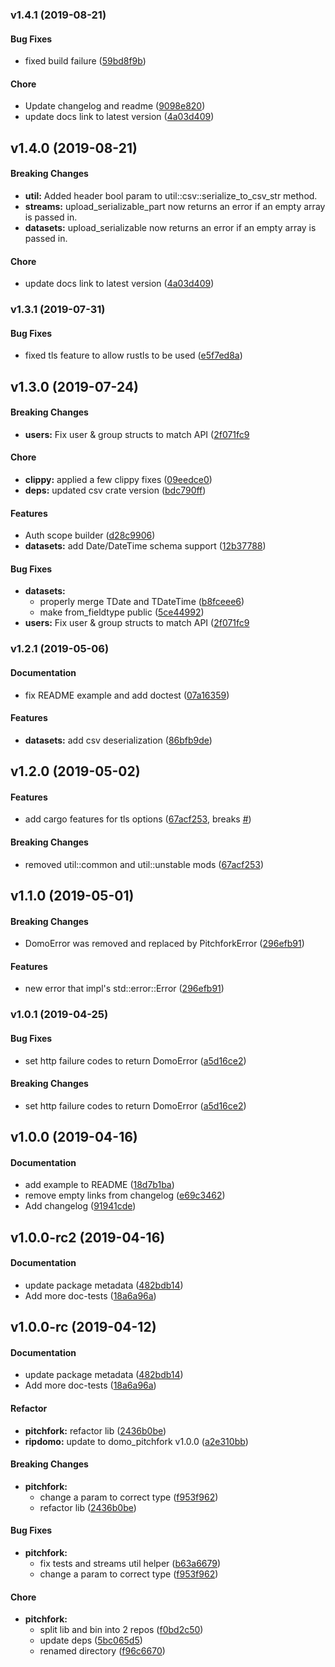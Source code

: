<a name="v1.4.1"></a>
### v1.4.1 (2019-08-21)


#### Bug Fixes

*   fixed build failure ([59bd8f9b](https://github.com/quantumZebraPDX/domo-pitchfork/commit/59bd8f9b7edceb47903befd09bba5d6f34104142))

#### Chore

*   Update changelog and readme ([9098e820](https://github.com/quantumZebraPDX/domo-pitchfork/commit/9098e820008aab8101b429451d814515a40734c5))
*   update docs link to latest version ([4a03d409](https://github.com/quantumZebraPDX/domo-pitchfork/commit/4a03d409b924e61ff91600e888df27512740ecdb))



<a name="v1.4.0"></a>
## v1.4.0 (2019-08-21)

#### Breaking Changes
* **util:** Added header bool param to util::csv::serialize_to_csv_str method.
* **streams:** upload_serializable_part now returns an error if an empty array is passed in.
* **datasets:** upload_serializable now returns an error if an empty array is passed in.

#### Chore

*   update docs link to latest version ([4a03d409](https://github.com/quantumZebraPDX/domo-pitchfork/commit/4a03d409b924e61ff91600e888df27512740ecdb))



<a name="v1.3.1"></a>
### v1.3.1 (2019-07-31)


#### Bug Fixes

*   fixed tls feature to allow rustls to be used ([e5f7ed8a](https://github.com/quantumZebraPDX/domo-pitchfork/commit/e5f7ed8a42bf33ff61de94ab6848eb769f683881))



<a name="v1.3.0"></a>
## v1.3.0 (2019-07-24)


#### Breaking Changes

* **users:**  Fix user & group structs to match API ([2f071fc9](https://github.com/quantumZebraPDX/domo-pitchfork/commit/2f071fc996ba17471e3fdb1dc595c4a8a533aa8f)

#### Chore

* **clippy:**  applied a few clippy fixes ([09eedce0](https://github.com/quantumZebraPDX/domo-pitchfork/commit/09eedce07ac33b953edd2ffe457eebed37bf27db))
* **deps:**  updated csv crate version ([bdc790ff](https://github.com/quantumZebraPDX/domo-pitchfork/commit/bdc790ffb7fa1ced42d40612ab3ca01e26fa2de9))

#### Features

*   Auth scope builder ([d28c9906](https://github.com/quantumZebraPDX/domo-pitchfork/commit/d28c99067fcda8119778cf060c58f8b3bd60ab31))
* **datasets:**  add Date/DateTime schema support ([12b37788](https://github.com/quantumZebraPDX/domo-pitchfork/commit/12b37788899b8434dcb9d49daa51e77c95fe07e5))

#### Bug Fixes

* **datasets:**
  *  properly merge TDate and TDateTime ([b8fceee6](https://github.com/quantumZebraPDX/domo-pitchfork/commit/b8fceee6c9ac843349cee338d86c071e9e216ef1))
  *  make from_fieldtype public ([5ce44992](https://github.com/quantumZebraPDX/domo-pitchfork/commit/5ce44992c032296d8adfebcf7e791b4fd3cbf227))
* **users:**  Fix user & group structs to match API ([2f071fc9](https://github.com/quantumZebraPDX/domo-pitchfork/commit/2f071fc996ba17471e3fdb1dc595c4a8a533aa8f)



<a name="v1.2.1"></a>
### v1.2.1 (2019-05-06)


#### Documentation

*   fix README example and add doctest ([07a16359](https://github.com/quantumZebraPDX/domo-pitchfork/commit/07a1635933ae14873884bc569cfb851c37b77758))

#### Features

* **datasets:**  add csv deserialization ([86bfb9de](https://github.com/quantumZebraPDX/domo-pitchfork/commit/86bfb9de2ddbbe80d979bccf4488566e7d0d9bda))



<a name="v1.2.0"></a>
## v1.2.0 (2019-05-02)


#### Features

*   add cargo features for tls options ([67acf253](https://github.com/quantumZebraPDX/domo-pitchfork/commit/67acf253f37d1b1d6069e87c24ffe2b468124947), breaks [#](https://github.com/quantumZebraPDX/domo-pitchfork/issues/))

#### Breaking Changes

*   removed util::common and util::unstable mods ([67acf253](https://github.com/quantumZebraPDX/domo-pitchfork/commit/67acf253f37d1b1d6069e87c24ffe2b468124947))



<a name="v1.1.0"></a>
## v1.1.0 (2019-05-01)


#### Breaking Changes

*   DomoError was removed and replaced by PitchforkError ([296efb91](https://github.com/quantumZebraPDX/domo-pitchfork/commit/296efb9132a94e25732a21950ad2c0c8c1afee6e))

#### Features

*   new error that impl's std::error::Error ([296efb91](https://github.com/quantumZebraPDX/domo-pitchfork/commit/296efb9132a94e25732a21950ad2c0c8c1afee6e))



<a name="v1.0.1"></a>
### v1.0.1 (2019-04-25)


#### Bug Fixes

*   set http failure codes to return DomoError ([a5d16ce2](https://github.com/quantumZebraPDX/domo-pitchfork/commit/a5d16ce2cefcc5971cb6c7c3e65a937c25430f02))

#### Breaking Changes

*   set http failure codes to return DomoError ([a5d16ce2](https://github.com/quantumZebraPDX/domo-pitchfork/commit/a5d16ce2cefcc5971cb6c7c3e65a937c25430f02))



<a name="v1.0.0"></a>
## v1.0.0 (2019-04-16)


#### Documentation

*   add example to README ([18d7b1ba](https://github.com/quantumZebraPDX/domo-pitchfork/commit/18d7b1baf51da53d49700e2d7d7026a1b9bce71e))
*   remove empty links from changelog ([e69c3462](https://github.com/quantumZebraPDX/domo-pitchfork/commit/e69c3462e3716befd3128d534d9ca5d02e3021e3))
*   Add changelog ([91941cde](https://github.com/quantumZebraPDX/domo-pitchfork/commit/91941cded1265001645ef61fda5f38e1011a0d52))



<a name="v1.0.0-rc2"></a>
## v1.0.0-rc2 (2019-04-16)


#### Documentation

*   update package metadata ([482bdb14](https://github.com/quantumZebraPDX/domo-pitchfork/commit/482bdb14657927757476baa51136b5cfb09d29de))
*   Add more doc-tests ([18a6a96a](https://github.com/quantumZebraPDX/domo-pitchfork/commit/18a6a96acfabf253bf905768d6a0e1e0081ccf4d))



<a name="v1.0.0-rc"></a>
## v1.0.0-rc (2019-04-12)


#### Documentation

*   update package metadata ([482bdb14](https://github.com/quantumZebraPDX/domo-pitchfork/commit/482bdb14657927757476baa51136b5cfb09d29de))
*   Add more doc-tests ([18a6a96a](https://github.com/quantumZebraPDX/domo-pitchfork/commit/18a6a96acfabf253bf905768d6a0e1e0081ccf4d))

#### Refactor

* **pitchfork:**  refactor lib ([2436b0be](https://github.com/quantumZebraPDX/domo-pitchfork/commit/2436b0be297793bc74375efa8968668d842ac13a))
* **ripdomo:**  update to domo_pitchfork v1.0.0 ([a2e310bb](https://github.com/quantumZebraPDX/domo-pitchfork/commit/a2e310bbaa778435b156f60f4212bc101f5ddf43))

#### Breaking Changes

* **pitchfork:**
  *  change a param to correct type ([f953f962](https://github.com/quantumZebraPDX/domo-pitchfork/commit/f953f9627dab447291a5c7dd00f85c0127419ead))
  *  refactor lib ([2436b0be](https://github.com/quantumZebraPDX/domo-pitchfork/commit/2436b0be297793bc74375efa8968668d842ac13a))

#### Bug Fixes

* **pitchfork:**
  *  fix tests and streams util helper ([b63a6679](https://github.com/quantumZebraPDX/domo-pitchfork/commit/b63a66799e676aa27d7fc0508d5422918c54d560))
  *  change a param to correct type ([f953f962](https://github.com/quantumZebraPDX/domo-pitchfork/commit/f953f9627dab447291a5c7dd00f85c0127419ead))

#### Chore

* **pitchfork:**
  *  split lib and bin into 2 repos ([f0bd2c50](https://github.com/quantumZebraPDX/domo-pitchfork/commit/f0bd2c50e1cb8b36d3b06c3a2feaf640a91081d7))
  *  update deps ([5bc065d5](https://github.com/quantumZebraPDX/domo-pitchfork/commit/5bc065d50e627a7123e30bc66573c0aafce2fc84))
  *  renamed directory ([f96c6670](https://github.com/quantumZebraPDX/domo-pitchfork/commit/f96c6670c160e9a246563fdf3f482c11ed89226b))
